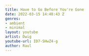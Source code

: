 ```yaml
---
title: Have to Go Before You're Gone
date: 2022-03-15 14:48:43 Z
genres:
- ambient
- minimal
layout: youtube
artist: Dwig
youtube-url: ID7-SHwZ4-g
author: Raul
---
```


